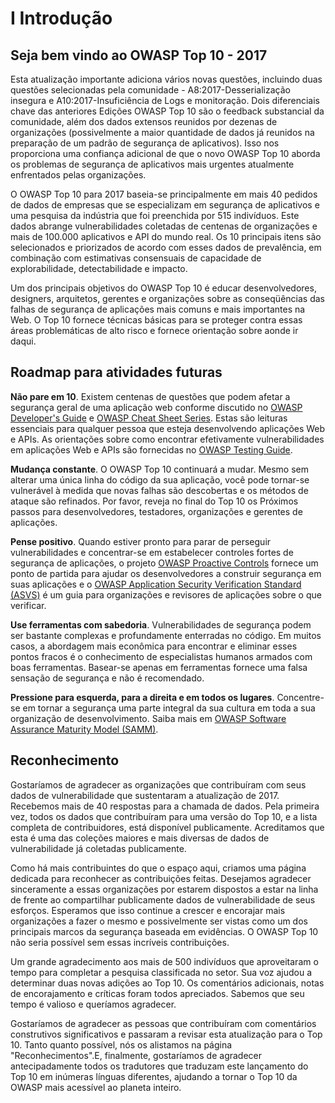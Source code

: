 # I Introdução

## Seja bem vindo ao OWASP Top 10 - 2017

Esta atualização importante adiciona vários novas questões, incluindo duas questões selecionadas pela comunidade - A8:2017-Desserialização insegura e A10:2017-Insuficiência de Logs e monitoração. Dois diferenciais chave das anteriores Edições OWASP Top 10 são o feedback substancial da comunidade, além dos dados extensos reunidos por dezenas de organizações (possivelmente a maior quantidade de dados já reunidos na preparação de um padrão de segurança de aplicativos). Isso nos proporciona uma confiança adicional de que o novo OWASP Top 10 aborda os problemas de segurança de aplicativos mais urgentes atualmente enfrentados pelas organizações.

O OWASP Top 10 para 2017 baseia-se principalmente em mais 40 pedidos de dados de empresas que se especializam em segurança de aplicativos e uma pesquisa da indústria que foi preenchida por 515 indivíduos. Este dados abrange vulnerabilidades coletadas de centenas de organizações e mais de 100.000 aplicativos e API do mundo real. Os 10 principais itens são selecionados e priorizados de acordo com esses dados de prevalência, em combinação com estimativas consensuais de capacidade de explorabilidade, detectabilidade e impacto.

Um dos principais objetivos do OWASP Top 10 é educar desenvolvedores, designers, arquitetos, gerentes e organizações sobre as conseqüências das falhas de segurança de aplicações mais comuns e mais importantes na Web. O Top 10 fornece técnicas básicas para se proteger contra essas áreas problemáticas de alto risco e fornece orientação sobre aonde ir daqui.

## Roadmap para atividades futuras

**Não pare em 10**. Existem centenas de questões que podem afetar a segurança geral de uma aplicação web conforme discutido no [OWASP Developer's Guide](https://www.owasp.org/index.php/OWASP_Guide_Project) e [OWASP Cheat Sheet Series](https://www.owasp.org/index.php/Category:Cheasheets). Estas são leituras essenciais para qualquer pessoa que esteja desenvolvendo aplicações Web e APIs. As orientações sobre como encontrar efetivamente vulnerabilidades em aplicações Web e APIs são fornecidas no [OWASP Testing Guide](https://www.owasp.org/index.php/OWASP_Testing_Project).

**Mudança constante**. O OWASP Top 10 continuará a mudar. Mesmo sem alterar uma única linha do código da sua aplicação, você pode tornar-se vulnerável à medida que novas falhas são descobertas e os métodos de ataque são refinados. Por favor, reveja no final do Top 10 os Próximos passos para desenvolvedores, testadores, organizações e gerentes de aplicações.

**Pense positivo**. Quando estiver pronto para parar de perseguir vulnerabilidades e concentrar-se em estabelecer controles fortes de segurança de aplicações, o projeto [OWASP Proactive Controls](https://www.owasp.org/index.php/OWASP_Proactive_Controls) fornece um ponto de partida para ajudar os desenvolvedores a construir segurança em suas aplicações e o [OWASP Application Security Verification Standard (ASVS)](https://www.owasp.org/index.php/ASVS) é um guia para organizações e revisores de aplicações sobre o que verificar.

**Use ferramentas com sabedoria**. Vulnerabilidades de segurança podem ser bastante complexas e profundamente enterradas no código. Em muitos casos, a abordagem mais econômica para encontrar e eliminar esses pontos fracos é o conhecimento de especialistas humanos armados com boas ferramentas. Basear-se apenas em ferramentas fornece uma falsa sensação de segurança e não é recomendado.

**Pressione para esquerda, para a direita e em todos os lugares**. Concentre-se em tornar a segurança uma parte integral da sua cultura em toda a sua organização de desenvolvimento. Saiba mais em [OWASP Software Assurance Maturity Model (SAMM)](https://www.owasp.org/index.php/OWASP_SAMM_Project).

## Reconhecimento

Gostaríamos de agradecer as organizações que contribuíram com seus dados de vulnerabilidade que sustentaram a atualização de 2017. Recebemos mais de 40 respostas para a chamada de dados. Pela primeira vez, todos os dados que contribuíram para uma versão do Top 10, e a lista completa de contribuidores, está disponível publicamente. Acreditamos que esta é uma das coleções maiores e mais diversas de dados de vulnerabilidade já coletadas publicamente.

Como há mais contribuintes do que o espaço aqui, criamos uma página dedicada para reconhecer as contribuições feitas. Desejamos agradecer sinceramente a essas organizações por estarem dispostos a estar na linha de frente ao compartilhar publicamente dados de vulnerabilidade de seus esforços. Esperamos que isso continue a crescer e encorajar mais organizações a fazer o mesmo e possivelmente ser vistas como um dos principais marcos da segurança baseada em evidências. O OWASP Top 10 não seria possível sem essas incríveis contribuições.

Um grande agradecimento aos mais de 500 indivíduos que aproveitaram o tempo para completar a pesquisa classificada no setor. Sua voz ajudou a determinar duas novas adições ao Top 10. Os comentários adicionais, notas de encorajamento e críticas foram todos apreciados. Sabemos que seu tempo é valioso e queríamos agradecer.

Gostaríamos de agradecer as pessoas que contribuíram com comentários construtivos significativos e passaram a revisar esta atualização para o Top 10. Tanto quanto possível, nós os alistamos na página "Reconhecimentos".E, finalmente, gostaríamos de agradecer antecipadamente todos os tradutores que traduzam este lançamento do Top 10 em inúmeras línguas diferentes, ajudando a tornar o Top 10 da OWASP mais acessível ao planeta inteiro.
